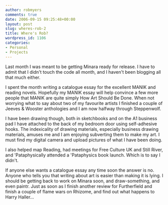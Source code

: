 ```yaml
---
author: robmyers
comments: true
date: 2006-09-15 09:25:48+00:00
layout: post
slug: wheres-rob-2
title: Where's Rob?
wordpress_id: 1106
categories:
- Personal
- Projects
---
```


  
Last month I was meant to be getting Minara ready for release. I have to admit that I didn't touch the code all month, and I haven't been blogging all that much either.  


  
I spent the month writing a catalogue essay for the excellent MANIK and reading novels. Hopefully my MANIK essay will help convince a few more people that MANIK are quite simply How Art Should Be Done. When not worrying what to say about two of my favourite artists I finished a couple of Jeeves & Wooster anthologies and I am now halfway through Steppenwolf.  


  
I have been drawing though, both in sketchbooks and on the A1 business pad I have attached to the back of my bedroom door using self-adhesive hooks. The indexicality of drawing materials, especially business drawing materials, amuses me and I am enjoying subverting them to make my art. I must find my digital camera and upload pictures of what I have been doing.  


  
I also helped map Reading, had meetings for Free Culture UK and Still River, and 'Pataphysically attended a 'Pataphysics book launch. Which is to say I didn't.  


  
If anyone else wants a catalogue essay any time soon the answer is no. Anyone who tells you that writing about art is easier than making it is lying. I should be getting back to work on Minara soon, and draw-something, and even paintr. Just as soon as I finish another review for Furtherfield and finish a couple of flame wars on Rhizome, and find out what happens to Harry Haller...  


  


